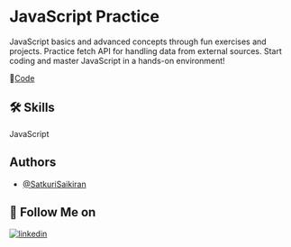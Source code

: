
# JavaScript Practice

JavaScript basics and advanced concepts through fun exercises and projects. Practice fetch API for handling data from external sources. Start coding and master JavaScript in a hands-on environment!

🔗[Code](https://github.com/SatkuriSaikiran/JavaScript/tree/main)
## 🛠 Skills
JavaScript


## Authors

- [@SatkuriSaikiran](https://github.com/SatkuriSaikiran)


## 🔗 Follow Me on
[![linkedin](https://img.shields.io/badge/linkedin-0A66C2?style=for-the-badge&logo=linkedin&logoColor=white)](https://www.linkedin.com/in/satkuri-saikiran/)

